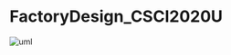 # FactoryDesign_CSCI2020U
![uml](https://user-images.githubusercontent.com/90078094/156482312-e1407033-715e-42f6-9082-24fa474c7fc3.png)
